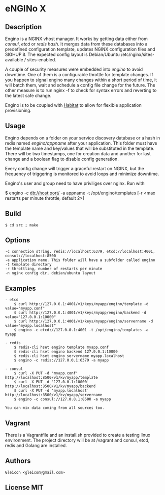 # eNGINo X

## Description

Engino is a NGINX vhost manager. It works by getting data either from *consul*, *etcd* or *redis hash*. It merges data from these databases into a predefined configuration template, updates NGINX configuration files and SIGHUP it. The expected config layout is Debian/Ubuntu /etc/nginx/sites-available / sites-enabled.

A couple of security measures were embedded into *engino* to avoid downtime. One of them is a configurable throttle for template changes. If you happen to signal engino many changes within a short period of time, it will batch them, wait and schedule a config file change for the future. The other measure is to run nginx -f to check for syntax errors and reverting to the latest safe change.

Engino is to be coupled with [Habitat](https://github.com/gleicon/habitat) to allow for flexible application provisioning.

## Usage

Engino depends on a folder on your service discovery database or a hash in redis named *engino/appname* after your application. This folder must have the template name and key/values that will be substituted in the template. There will be two timestamps, one for creation data and another for last change and a boolean flag to disable config generation.

Every config change will trigger a graceful restart on NGINX, but the frequency of triggering is monitored to avoid loops and minimize downtime.

Engino's user and group need to have priviliges over nginx. Run with

$ engino -c <db://host:port/> -a appname -t /opt/engino/templates [-r <max restarts per minute throttle, default 2>]

## Build
	$ cd src ; make

## Options
	-c connection string. redis://localhost:6379, etcd://localhost:4001, consul://localhost:8500
	-a application name. This folder will have a subfolder called engino
	-t template directory
	-r throttling, number of restarts per minute
	-n nginx config dir, debian/ubuntu layout

## Examples
	- etcd
		$ curl http://127.0.0.1:4001/v1/keys/myapp/engino/template -d value="myapp.conf"
		$ curl http://127.0.0.1:4001/v1/keys/myapp/engino/backend -d value="127.0.0.1:10000"
		$ curl http://127.0.0.1:4001/v1/keys/myapp/engino/servername -d value="myapp.localhost"
		$ engino -c etcd://127.0.0.1:4001 -t /opt/engino/templates -a myapp

	- redis
		$ redis-cli hset engino template myapp.conf
		$ redis-cli hset engino backend 127.0.0.1:10000
		$ redis-cli hset engino servername myapp.localhost
		$ engino -c redis://127.0.0.1:6379 -a myapp

	- consul
		$ curl -X PUT -d 'myapp.conf' http://localhost:8500/v1/kv/myapp/template
		$ curl -X PUT -d '127.0.0.1:10000' http://localhost:8500/v1/kv/myapp/backend
		$ curl -X PUT -d 'myapp.localhost' http://localhost:8500/v1/kv/myapp/servername
		$ engino -c consul://127.0.0.1:8500 -a myapp

	You can mix data coming from all sources too.

## Vagrant

There is a Vagrantfile and an install.sh provided to create a testing linux environment. The project directory will be at /vagrant and consul, etcd, redis and Golang are installed.


## Authors
	Gleicon <gleicon@gmail.com>

## License MIT
